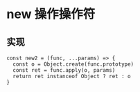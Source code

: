 # new 操作操作符

## 实现

```[js]
const new2 = (func, ...params) => {
  const o = Object.create(func.prototype)
  const ret = func.apply(o, params)
  return ret instanceof Object ? ret : o
}
```
